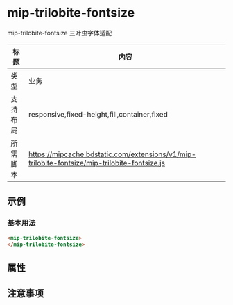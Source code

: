 # mip-trilobite-fontsize

mip-trilobite-fontsize 三叶虫字体适配

标题|内容
----|----
类型|业务
支持布局|responsive,fixed-height,fill,container,fixed
所需脚本|https://mipcache.bdstatic.com/extensions/v1/mip-trilobite-fontsize/mip-trilobite-fontsize.js

## 示例

### 基本用法
```html
<mip-trilobite-fontsize>
</mip-trilobite-fontsize>
```

## 属性


## 注意事项

